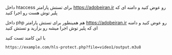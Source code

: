 داخل htaccess برای تستش پارامتر https://adobeiran.ir رو عوض کنید و دامنه ای که پلیر توش هست رو اجرا کنید

داخل php هم همینطور برای تستش پارامتر https://adobeiran.ir رو عوض کنید و دامنه ای که پلیر توش اجرا میشه رو بزارید و تستش کنید 


با این کامند تست کنید
```
https://example.com/hls-protect.php?file=video1/output.m3u8
